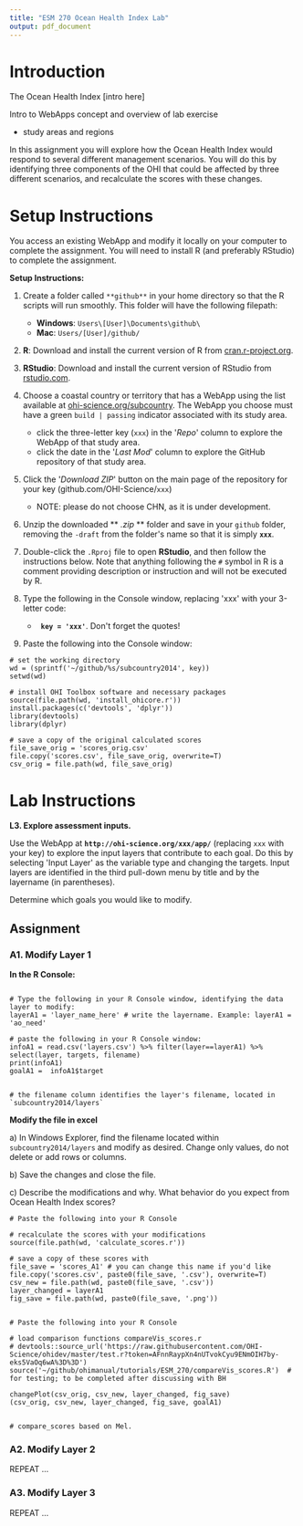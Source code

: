 ```yaml
---
title: "ESM 270 Ocean Health Index Lab"
output: pdf_document
---
```


# Introduction

The Ocean Health Index [intro here]

Intro to WebApps concept and overview of lab exercise
 - study areas and regions
 
In this assignment you will explore how the Ocean Health Index would respond to several different management scenarios. You will do this by identifying three components of the OHI that could be affected by three different scenarios, and recalculate the scores with these changes. 

# Setup Instructions

You access an existing WebApp and modify it locally on your computer to complete the assignment. You will need to install R (and preferably RStudio) to complete the assignment. 

**Setup Instructions:**

1. Create a folder called `**github**` in your home directory so that the R scripts will run smoothly. This folder will have the following filepath:
    - **Windows**: `Users\[User]\Documents\github\`
    - **Mac**: `Users/[User]/github/`

2. **R**: Download and install the current version of R from [cran.r-project.org](http://cran.r-project.org/). 

3. **RStudio**: Download and install the current version of RStudio from [rstudio.com](www.rstudio.com). 

4. Choose a coastal country or territory that has a WebApp using the list available at [ohi-science.org/subcountry](). The WebApp you choose must have a green `build | passing` indicator associated with its study area. 
    - click the three-letter key (`xxx`) in the '*Repo*' column to explore the WebApp of that study area. 
    - click the date in the '*Last Mod*' column to explore the GitHub repository of that study area. 

5. Click the '*Download ZIP*' button on the main page of the repository for your key (github.com/OHI-Science/`xxx`)
    - NOTE: please do not choose CHN, as it is under development. 

6. Unzip the downloaded ** *.zip* ** folder and save in your `github` folder, removing the `-draft` from the folder's name so that it is simply **`xxx`**.
  
7. Double-click the `.Rproj` file to open **RStudio**, and then follow the instructions below. Note that anything following the `#` symbol in R is a comment providing description or instruction and will not be executed by R.

8. Type the following in the Console window, replacing 'xxx' with your 3-letter code:
    - **` key = 'xxx'`**. Don't forget the quotes!

9. Paste the following into the Console window:

```
# set the working directory
wd = (sprintf('~/github/%s/subcountry2014', key))
setwd(wd)

# install OHI Toolbox software and necessary packages
source(file.path(wd, 'install_ohicore.r'))
install.packages(c('devtools', 'dplyr'))
library(devtools)
library(dplyr)

# save a copy of the original calculated scores
file_save_orig = 'scores_orig.csv'
file.copy('scores.csv', file_save_orig, overwrite=T)
csv_orig = file.path(wd, file_save_orig)

```

# Lab Instructions 

**L3. Explore assessment inputs.**  

Use the WebApp at **`http://ohi-science.org/xxx/app/`** (replacing `xxx` with your key) to explore the input layers that contribute to each goal. Do this by selecting 'Input Layer' as the variable type and changing the targets. Input layers are identified in the third pull-down menu by title and by the layername (in parentheses).    

Determine which goals you would like to modify. 



## Assignment

### A1. Modify Layer 1

**In the R Console:**

```{r}

# Type the following in your R Console window, identifying the data layer to modify: 
layerA1 = 'layer_name_here' # write the layername. Example: layerA1 = 'ao_need'

# paste the following in your R Console window:
infoA1 = read.csv('layers.csv') %>% filter(layer==layerA1) %>% select(layer, targets, filename)
print(infoA1)
goalA1 =  infoA1$target


# the filename column identifies the layer's filename, located in `subcountry2014/layers`

```

**Modify the file in excel**

a) In Windows Explorer, find the filename located within `subcountry2014/layers` and modify as desired. Change only values, do not delete or add rows or columns.

b) Save the changes and close the file. 

c) Describe the modifications and why. What behavior do you expect from Ocean Health Index scores?


```
# Paste the following into your R Console

# recalculate the scores with your modifications
source(file.path(wd, 'calculate_scores.r'))

# save a copy of these scores with 
file_save = 'scores_A1' # you can change this name if you'd like
file.copy('scores.csv', paste0(file_save, '.csv'), overwrite=T)
csv_new = file.path(wd, paste0(file_save, '.csv'))
layer_changed = layerA1
fig_save = file.path(wd, paste0(file_save, '.png'))


# Paste the following into your R Console

# load comparison functions compareVis_scores.r
# devtools::source_url('https://raw.githubusercontent.com/OHI-Science/ohidev/master/test.r?token=AFnnRaypXn4nUTvokCyu9ENmOIH7by-eks5VaOq6wA%3D%3D')
source('~/github/ohimanual/tutorials/ESM_270/compareVis_scores.R')  # for testing; to be completed after discussing with BH

changePlot(csv_orig, csv_new, layer_changed, fig_save)
(csv_orig, csv_new, layer_changed, fig_save, goalA1)


# compare_scores based on Mel. 

```

### A2. Modify Layer 2

REPEAT ...

### A3. Modify Layer 3

REPEAT ...
